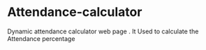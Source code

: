 # Attendance-calculator
Dynamic attendance calculator web page .
It Used to calculate the Attendance percentage
